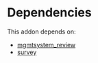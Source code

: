 # Dependencies

This addon depends on:

- [mgmtsystem_review](https://github.com/bringout/oca-technical)
- [survey](https://github.com/bringout/oca-ocb-core/tree/680f309d65868a57afe7e3be0f9905cc2a7043fb/odoo-bringout-oca-ocb-survey)
